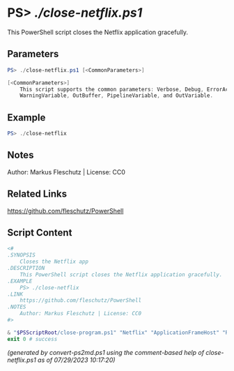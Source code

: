 PS> *./close-netflix.ps1*
====================

This PowerShell script closes the Netflix application gracefully.

Parameters
----------
```powershell
PS> ./close-netflix.ps1 [<CommonParameters>]

[<CommonParameters>]
    This script supports the common parameters: Verbose, Debug, ErrorAction, ErrorVariable, WarningAction, 
    WarningVariable, OutBuffer, PipelineVariable, and OutVariable.
```

Example
-------
```powershell
PS> ./close-netflix

```

Notes
-----
Author: Markus Fleschutz | License: CC0

Related Links
-------------
https://github.com/fleschutz/PowerShell

Script Content
--------------
```powershell
<#
.SYNOPSIS
	Closes the Netflix app
.DESCRIPTION
	This PowerShell script closes the Netflix application gracefully.
.EXAMPLE
	PS> ./close-netflix
.LINK
	https://github.com/fleschutz/PowerShell
.NOTES
	Author: Markus Fleschutz | License: CC0
#>

& "$PSScriptRoot/close-program.ps1" "Netflix" "ApplicationFrameHost" "RuntimeBroker"
exit 0 # success
```

*(generated by convert-ps2md.ps1 using the comment-based help of close-netflix.ps1 as of 07/29/2023 10:17:20)*
